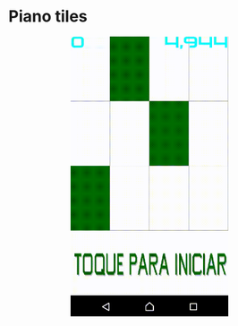 # Piano tiles
<p align="center">
  <img src="etc/intro_1.gif" height="500" alt="progress image view" />
</p>
